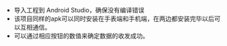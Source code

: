 - 导入工程到 Android Studio，确保没有编译错误
- 该项目同样的apk可以同时安装在手表端和手机端，在两边都安装完毕以后可以互相通信。
- 可以通过相应按钮的数值来确定数据的收发成功。
